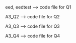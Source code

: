eed, eedtest --> code file for Q1 

A3_Q2 --> code file for Q2  

A3_Q3 --> code file for Q3  

A3_Q4 --> code file for Q4
